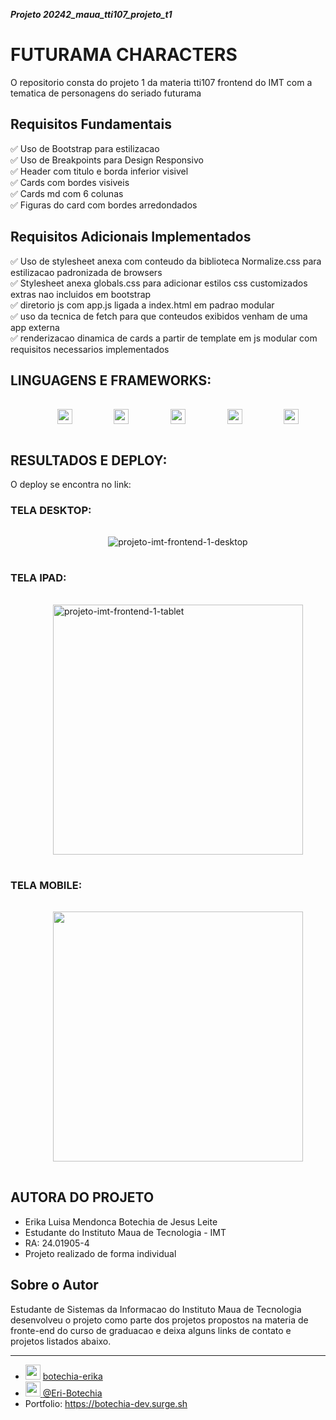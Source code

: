 

___Projeto 20242_maua_tti107_projeto_t1___
# FUTURAMA CHARACTERS

O repositorio consta do projeto 1 da materia tti107 frontend do IMT com a tematica de personagens do seriado futurama

## Requisitos Fundamentais
✅ Uso de Bootstrap para estilizacao  
✅  Uso de Breakpoints para Design Responsivo  
✅  Header com titulo e borda inferior visivel  
✅  Cards com bordes visiveis  
✅  Cards md com 6 colunas  
✅ Figuras do card com bordes arredondados

## Requisitos Adicionais Implementados
✅ Uso de stylesheet anexa com conteudo da biblioteca Normalize.css para estilizacao padronizada de browsers  
✅ Stylesheet anexa globals.css para adicionar estilos css customizados extras nao incluidos em bootstrap  
✅ diretorio js com app.js ligada a index.html em padrao modular      
✅ uso da tecnica de fetch para que conteudos exibidos venham de uma app externa   
✅ renderizacao dinamica de cards a partir de template em js modular com requisitos necessarios implementados


## LINGUAGENS E FRAMEWORKS:
<div style="        width: 90%;
        margin: 10px 5%;
        display: flex;
        flex-flow: row wrap;
        align-items: center;
        justify-content: space-around;
        padding: 1rem;
"> 
 <img src="https://cdn.jsdelivr.net/gh/devicons/devicon@latest/icons/html5/html5-original-wordmark.svg"  style="    width : 24px ; 
    height: 24px;
    display: inline-block;"/>
  <img src="https://cdn.jsdelivr.net/gh/devicons/devicon@latest/icons/css3/css3-original-wordmark.svg" style="    width : 24px ; 
    height: 24px;
    display: inline-block;"/> 
   <img src="https://cdn.jsdelivr.net/gh/devicons/devicon@latest/icons/javascript/javascript-original.svg"  style="    width : 24px ; 
    height: 24px;
    display: inline-block;"/>
   <img src="https://cdn.jsdelivr.net/gh/devicons/devicon@latest/icons/bootstrap/bootstrap-original.svg" style="    width : 24px ; 
    height: 24px;
    display: inline-block;"/>
   <img src="https://necolas.github.io/normalize.css/logo.svg" style="    width : 24px ; 
    height: 24px;
    display: inline-block;"/>
</div>

## RESULTADOS  E DEPLOY:
O deploy se encontra no link: 
### TELA DESKTOP:
<div  style="        width: 90%;
        margin: 10px 5%;
        display: flex;
        flex-flow: row wrap;
        align-items: center;
        justify-content: space-around;
        padding: 1rem;
">
<img src="https://i.ibb.co/VDpqWWM/projeto-imt-frontend-1-desktop.png" alt="projeto-imt-frontend-1-desktop" border="0">
</div>

### TELA IPAD:
<div  style="        width: 90%;
        margin: 10px 5%;
        display: flex;
        flex-flow: row wrap;
        align-items: center;
        justify-content: space-around;
        padding: 1rem;">
<img src="https://i.ibb.co/L0p4yxL/projeto-imt-frontend-1-tablet.png" alt="projeto-imt-frontend-1-tablet" border="0" height="400px">
</div>

### TELA MOBILE:

<div style="        width: 90%;
        margin: 10px 5%;
        display: flex;
        flex-flow: row wrap;
        align-items: center;
        justify-content: space-around;
        padding: 1rem;
">
<img src="https://i.ibb.co/8sYyTv8/projeto-imt-frontend-1-mobile.png"
        style="height: 400px;
">
</div>

## AUTORA DO PROJETO
- Erika Luisa Mendonca Botechia de Jesus Leite
- Estudante do Instituto Maua de Tecnologia - IMT
- RA: 24.01905-4
- Projeto realizado de forma individual
<div class="container-flex-row-center">
    <h2>Sobre o Autor</h2>
    <p> Estudante de Sistemas da Informacao do Instituto Maua de Tecnologia desenvolveu o projeto como parte dos projetos propostos na materia de fronte-end do curso de graduacao e deixa alguns links de contato e projetos listados abaixo.
    </p>
    <hr/>
</div>
 <ul class="social-list">
        <li> <img src="https://cdn.jsdelivr.net/gh/devicons/devicon@latest/icons/linkedin/linkedin-original.svg" style="    width : 24px ; 
    height: 24px;
    display: inline-block;"/> <a href="https://www.linkedin.com/in/botechia-erika" > botechia-erika
        </li>
                <li> <img src="https://cdn.jsdelivr.net/gh/devicons/devicon@latest/icons/github/github-original-wordmark.svg" style="    width : 24px ; 
    height: 24px;
    display: inline-block;"/>  <a href="https://www.linkedin.com/in/botechia-erika" >@Eri-Botechia
        </a></li>
                        <li>Portfolio:  <a href="https://botechia-dev.surge.sh" > https://botechia-dev.surge.sh
        </li>
    </ul>